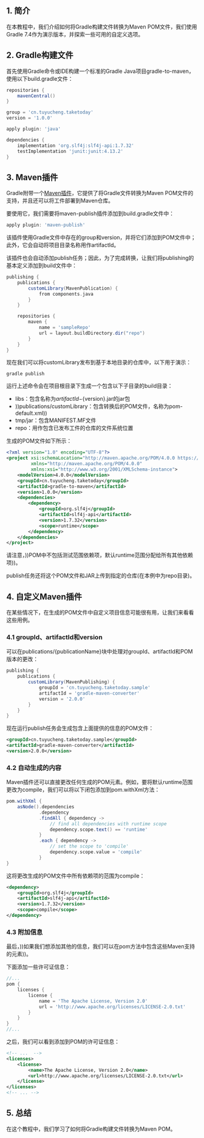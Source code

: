 ## 1. 简介

在本教程中，我们介绍如何将Gradle构建文件转换为Maven POM文件，我们使用Gradle 7.4作为演示版本，并探索一些可用的自定义选项。

## 2. Gradle构建文件

首先使用Gradle命令或IDE构建一个标准的Gradle Java项目gradle-to-maven，使用以下build.gradle文件：

```groovy
repositories {
    mavenCentral()
}

group = 'cn.tuyucheng.taketoday'
version = '1.0.0'

apply plugin: 'java'

dependencies {
    implementation 'org.slf4j:slf4j-api:1.7.32'
    testImplementation 'junit:junit:4.13.2'
}
```

## 3. Maven插件

Gradle附带一个[Maven插件](https://docs.gradle.org/current/userguide/maven_plugin.html)，它提供了将Gradle文件转换为Maven POM文件的支持，并且还可以将工件部署到Maven仓库。

要使用它，我们需要将maven-publish插件添加到build.gradle文件中：

```groovy
apply plugin: 'maven-publish'
```

该插件使用Gradle文件中存在的group和version，并将它们添加到POM文件中；此外，它会自动将项目目录名称用作artifactId。

该插件也会自动添加publish任务；因此，为了完成转换，让我们将publishing的基本定义添加到build文件中：

```groovy
publishing {
    publications {
        customLibrary(MavenPublication) {
            from components.java
        }
    }

    repositories {
        maven {
            name = 'sampleRepo'
            url = layout.buildDirectory.dir("repo")
        }
    }
}
```

现在我们可以将customLibrary发布到基于本地目录的仓库中，以下用于演示：

```shell
gradle publish
```

运行上述命令会在项目根目录下生成一个包含以下子目录的build目录：

-   libs：包含名称为${artifactId}-${version}.jar的jar包
-   ))publications/customLibrary：包含转换后的POM文件，名称为pom-default.xml))
-   tmp/jar：包含MANIFEST.MF文件
-   repo：用作包含已发布工件的仓库的文件系统位置

生成的POM文件如下所示：

```xml
<?xml version="1.0" encoding="UTF-8"?>
<project xsi:schemaLocation="http://maven.apache.org/POM/4.0.0 https://maven.apache.org/xsd/maven-4.0.0.xsd"
         xmlns="http://maven.apache.org/POM/4.0.0"
         xmlns:xsi="http://www.w3.org/2001/XMLSchema-instance">
    <modelVersion>4.0.0</modelVersion>
    <groupId>cn.tuyucheng.taketoday</groupId>
    <artifactId>gradle-to-maven</artifactId>
    <version>1.0.0</version>
    <dependencies>
        <dependency>
            <groupId>org.slf4j</groupId>
            <artifactId>slf4j-api</artifactId>
            <version>1.7.32</version>
            <scope>runtime</scope>
        </dependency>
    </dependencies>
</project>
```

请注意，))POM中不包括测试范围依赖项，默认runtime范围分配给所有其他依赖项))。

publish任务还将这个POM文件和JAR上传到指定的仓库(在本例中为repo目录)。

## 4. 自定义Maven插件

在某些情况下，在生成的POM文件中自定义项目信息可能很有用，让我们来看看这些用例。

### 4.1 groupId、artifactId和version

可以在publications/{publicationName}块中处理对groupId、artifactId和POM版本的更改：

```groovy
publishing {
    publications {
        customLibrary(MavenPublishing) {
            groupId = 'cn.tuyucheng.taketoday.sample'
            artifactId = 'gradle-maven-converter'
            version = '2.0.0'
        }
    }
}
```

现在运行publish任务会生成包含上面提供的信息的POM文件：

```xml
<groupId>cn.tuyucheng.taketoday.sample</groupId>
<artifactId>gradle-maven-converter</artifactId>
<version>2.0.0</version>
```

### 4.2 自动生成的内容

Maven插件还可以直接更改任何生成的POM元素。例如，要将默认runtime范围更改为compile，我们可以将以下闭包添加到pom.withXml方法：

```groovy
pom.withXml {
    asNode().dependencies
            .dependency
            .findAll { dependency ->
                // find all dependencies with runtime scope
                dependency.scope.text() == 'runtime'
            }
            .each { dependency ->
                // set the scope to 'compile'
                dependency.scope.value = 'compile'
            }
}
```

这将更改生成的POM文件中所有依赖项的范围为compile：

```xml
<dependency>
    <groupId>org.slf4j</groupId>
    <artifactId>slf4j-api</artifactId>
    <version>1.7.32</version>
    <scope>compile</scope>
</dependency>
```

### 4.3 附加信息

最后，))如果我们想添加其他的信息，我们可以在pom方法中包含这些Maven支持的元素))。

下面添加一些许可证信息：

```groovy
//...
pom {
    licenses {
        license {
            name = 'The Apache License, Version 2.0'
            url = 'http://www.apache.org/licenses/LICENSE-2.0.txt'
        }
    }
}
//...
```

之后，我们可以看到添加到POM的许可证信息：

```xml
<!-- ...  -->
<licenses>
    <license>
        <name>The Apache License, Version 2.0</name>
        <url>http://www.apache.org/licenses/LICENSE-2.0.txt</url>
    </license>
</licenses>
<!-- ... -->
```

## 5. 总结

在这个教程中，我们学习了如何将Gradle构建文件转换为Maven POM。